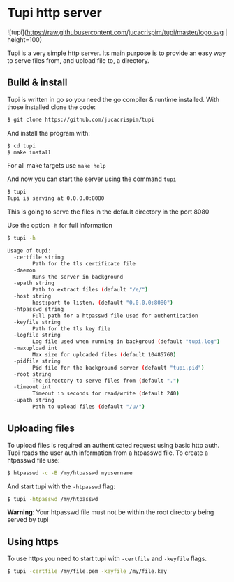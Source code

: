 Tupi http server
================

![tupi](https://raw.githubusercontent.com/jucacrispim/tupi/master/logo.svg | height=100)

Tupi is a very simple http server. Its main purpose is to provide an easy
way to serve files from, and upload file to, a directory.


Build & install
---------------

Tupi is written in go so you need the go compiler & runtime installed. With
those installed clone the code:

```sh
$ git clone https://github.com/jucacrispim/tupi
```


And install the program with:

```sh
$ cd tupi
$ make install
```

For all make targets use ``make help``


And now you can start the server using the command ``tupi``

```sh
$ tupi
Tupi is serving at 0.0.0.0:8080
```

This is going to serve the files in the default directory in the port
8080

Use the option ``-h`` for full information

```sh
$ tupi -h

Usage of tupi:
  -certfile string
        Path for the tls certificate file
  -daemon
        Runs the server in background
  -epath string
        Path to extract files (default "/e/")
  -host string
        host:port to listen. (default "0.0.0.0:8080")
  -htpasswd string
        Full path for a htpasswd file used for authentication
  -keyfile string
        Path for the tls key file
  -logfile string
        Log file used when running in backgroud (default "tupi.log")
  -maxupload int
        Max size for uploaded files (default 10485760)
  -pidfile string
        Pid file for the background server (default "tupi.pid")
  -root string
        The directory to serve files from (default ".")
  -timeout int
        Timeout in seconds for read/write (default 240)
  -upath string
        Path to upload files (default "/u/")
```


Uploading files
---------------

To upload files is required an authenticated request using basic http auth.
Tupi reads the user auth information from a htpasswd file. To create a
htpasswd file use:

```sh
$ htpasswd -c -B /my/htpasswd myusername
```

And start tupi with the ``-htpasswd`` flag:

```sh
$ tupi -htpasswd /my/htpasswd
```


**Warning**: Your htpasswd file must not be within the root directory
being served by tupi


Using https
-----------

To use https you need to start tupi with ``-certfile`` and ``-keyfile``
flags.

```sh
$ tupi -certfile /my/file.pem -keyfile /my/file.key
```
